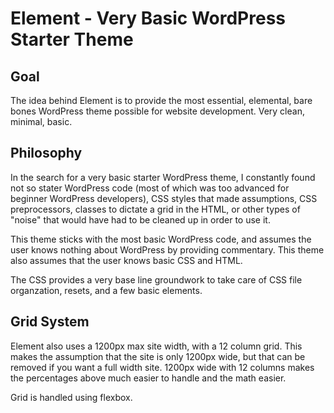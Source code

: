 # Element - Very Basic WordPress Starter Theme

## Goal
The idea behind Element is to provide the most essential, elemental, bare bones WordPress theme possible for website development. Very clean, minimal, basic.

## Philosophy
In the search for a very basic starter WordPress theme, I constantly found not so stater WordPress code (most of which was too advanced for beginner WordPress developers), CSS styles that made assumptions, CSS preprocessors, classes to dictate a grid in the HTML, or other types of "noise" that would have had to be cleaned up in order to use it.

This theme sticks with the most basic WordPress code, and assumes the user knows nothing about WordPress by providing commentary. This theme also assumes that the user knows basic CSS and HTML. 

The CSS provides a very base line groundwork to take care of CSS file organzation, resets, and a few basic elements.

## Grid System
Element also uses a 1200px max site width, with a 12 column grid. This makes the assumption that the site is only 1200px wide, but that can be removed if you want a full width site. 1200px wide with 12 columns makes the percentages above much easier to handle and the math easier.

Grid is handled using flexbox.
